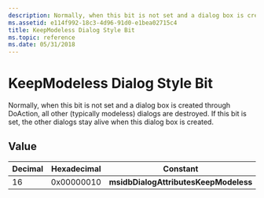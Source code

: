 ```yaml
---
description: Normally, when this bit is not set and a dialog box is created through DoAction, all other (typically modeless) dialogs are destroyed. If this bit is set, the other dialogs stay alive when this dialog box is created.
ms.assetid: e114f992-18c3-4d96-91d0-e1bea02715c4
title: KeepModeless Dialog Style Bit
ms.topic: reference
ms.date: 05/31/2018
---
```


# KeepModeless Dialog Style Bit

Normally, when this bit is not set and a dialog box is created through DoAction, all other (typically modeless) dialogs are destroyed. If this bit is set, the other dialogs stay alive when this dialog box is created.

## Value



| Decimal | Hexadecimal | Constant                              |
|---------|-------------|---------------------------------------|
| 16      | 0x00000010  | **msidbDialogAttributesKeepModeless** |



 

 

 




